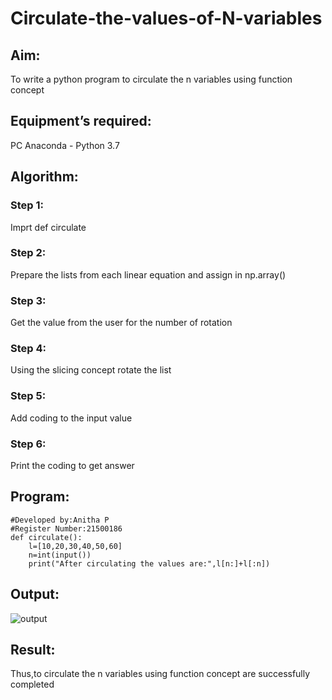 # Circulate-the-values-of-N-variables
## Aim:
To write a python program to circulate the n variables using function concept
## Equipment’s required:
PC
Anaconda - Python 3.7
## Algorithm: 
### Step 1: 
Imprt def circulate
### Step 2:
Prepare the lists from each linear equation and assign in np.array() 
### Step 3: 
Get the value from the user for the number of rotation
### Step 4: 
Using the slicing concept rotate the list

### Step 5: 
Add coding to the input value
### Step 6:
Print the coding to get answer 
## Program:

```#program to circulate two values
#Developed by:Anitha P
#Register Number:21500186
def circulate():
    l=[10,20,30,40,50,60]
    n=int(input())
    print("After circulating the values are:",l[n:]+l[:n])
```

## Output:
![output](./python1.png)

## Result:
Thus,to circulate the n variables using function concept are successfully completed